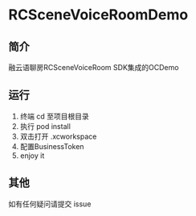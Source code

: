 # RCSceneVoiceRoomDemo

## 简介

融云语聊房RCSceneVoiceRoom SDK集成的OCDemo

## 运行

1. 终端 cd 至项目根目录
2. 执行 pod install
3. 双击打开 .xcworkspace
4. 配置BusinessToken
5. enjoy it

## 其他
如有任何疑问请提交 issue
